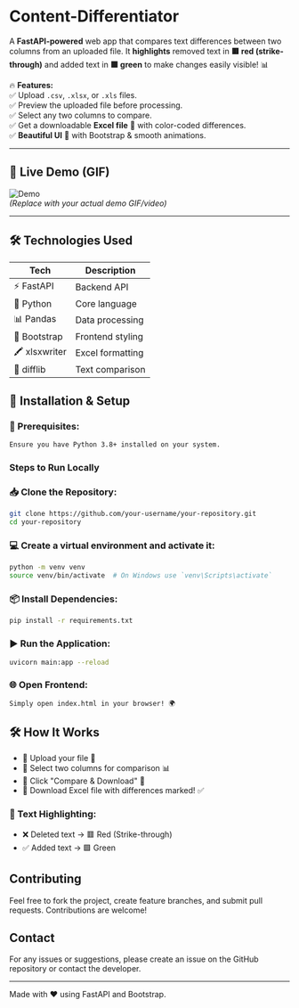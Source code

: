 # Content-Differentiator

A **FastAPI-powered** web app that compares text differences between two columns from an uploaded file. It **highlights** removed text in **🟥 red (strike-through)** and added text in **🟩 green** to make changes easily visible! 📊  

🔥 **Features:**  
✅ Upload `.csv`, `.xlsx`, or `.xls` files.  
✅ Preview the uploaded file before processing.  
✅ Select any two columns to compare.  
✅ Get a downloadable **Excel file** 📂 with color-coded differences.  
✅ **Beautiful UI** 🎨 with Bootstrap & smooth animations.  

---

## 🌟 Live Demo (GIF)  

![Demo](https://media.giphy.com/media/26AHONQ79FdWZhAI0/giphy.gif)  
*(Replace with your actual demo GIF/video)*  

---

## 🛠 Technologies Used  

| **Tech**   | **Description**  |
|------------|----------------|
| ⚡ FastAPI  | Backend API   |
| 🐍 Python  | Core language  |
| 📊 Pandas  | Data processing  |
| 🎨 Bootstrap  | Frontend styling  |
| 🖍 xlsxwriter  | Excel formatting  |
| 🔄 difflib  | Text comparison  |

## 🚀 Installation & Setup  

### **🔧 Prerequisites:** 
```bash
Ensure you have Python 3.8+ installed on your system.
```
### Steps to Run Locally
### **📥 Clone the Repository:**
   ```bash
   git clone https://github.com/your-username/your-repository.git
   cd your-repository
   ```
### 💻 Create a virtual environment and activate it: 
   ```bash
   python -m venv venv
   source venv/bin/activate  # On Windows use `venv\Scripts\activate`
   ```
   
### 📦 Install Dependencies:    
   ```bash
   pip install -r requirements.txt
   ```
### ▶ Run the Application: 
   ```bash
   uvicorn main:app --reload
   ```
### 🌐 Open Frontend:
```bash
Simply open index.html in your browser! 🌍
```

## 🛠 How It Works
* 🔹 Upload your file 📂
* 🔹 Select two columns for comparison 📊
* 🔹 Click "Compare & Download" 🚀
* 🔹 Download Excel file with differences marked! ✅
  
### 📌 Text Highlighting:
* ❌ Deleted text → 🟥 Red (Strike-through)
* ✅ Added text → 🟩 Green

## Contributing
Feel free to fork the project, create feature branches, and submit pull requests. Contributions are welcome!

## Contact
For any issues or suggestions, please create an issue on the GitHub repository or contact the developer.

---
Made with ❤️ using FastAPI and Bootstrap.


